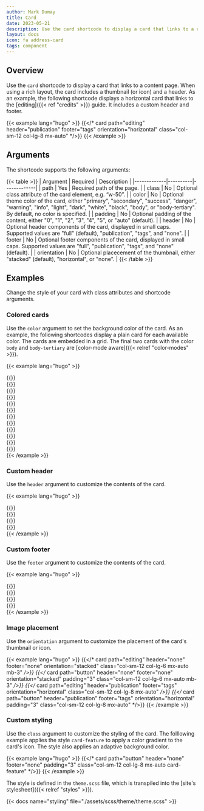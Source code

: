 ```yaml
---
author: Mark Dumay
title: Card
date: 2023-05-21
description: Use the card shortcode to display a card that links to a content page.
layout: docs
icon: fa address-card
tags: component
---
```


## Overview

Use the `card` shortcode to display a card that links to a content page. When using a rich layout, the card includes a thumbnail (or icon) and a header. As an example, the following shortcode displays a horizontal card that links to the [editing]({{< ref "credits" >}}) guide. It includes a custom header and footer.

<!-- markdownlint-disable MD037 -->
{{< example lang="hugo" >}}
{{</* card path="editing" header="publication" footer="tags" orientation="horizontal" class="col-sm-12 col-lg-8 mx-auto" */>}}
{{< /example >}}
<!-- markdownlint-enable MD037 -->

## Arguments

The shortcode supports the following arguments:

{{< table >}}
| Argument    | Required | Description |
|-------------|----------|-------------|
| path        | Yes | Required path of the page. |
| class       | No  | Optional class attribute of the card element, e.g. “w-50”. |
| color       | No  | Optional theme color of the card, either "primary", "secondary", "success", "danger", "warning", "info", "light", "dark", "white", "black", "body", or "body-tertiary". By default, no color is specified. |
| padding     | No  | Optional padding of the content, either "0", "1", "2", "3", "4", "5", or "auto" (default). |
| header      | No  | Optional header components of the card, displayed in small caps. Supported values are "full" (default), "publication", "tags", and "none". |
| footer      | No  | Optional footer components of the card, displayed in small caps. Supported values are "full", "publication", "tags", and "none" (default). |
| orientation | No  | Optional placecement of the thumbnail, either "stacked" (default), "horizontal", or "none". |
{{< /table >}}

## Examples

Change the style of your card with class attributes and shortcode arguments.

### Colored cards

Use the `color` argument to set the background color of the card. As an example, the following shortcodes display a plain card for each available color. The cards are embedded in a grid. The final two cards with the color `body` and `body-tertiary` are [color-mode aware]({{< relref "color-modes" >}}).

<!-- markdownlint-disable MD037 -->
{{< example lang="hugo" >}}
<div class="container-fluid p-4 px-xxl-0">
    <div class="row row-cols-2 row-cols-sm-3 row-cols-lg-4 g-2 g-lg-3">
        <div class="col">{{</* card color="primary" path="button" header="none" orientation="none" */>}}</div>
        <div class="col">{{</* card color="secondary" path="button" header="none" orientation="none" */>}}</div>
        <div class="col">{{</* card color="success" path="button" header="none" orientation="none" */>}}</div>
        <div class="col">{{</* card color="danger" path="button" header="none" orientation="none" */>}}</div>
        <div class="col">{{</* card color="warning" path="button" header="none" orientation="none" */>}}</div>
        <div class="col">{{</* card color="info" path="button" header="none" orientation="none" */>}}</div>
        <div class="col">{{</* card color="light" path="button" header="none" orientation="none" */>}}</div>
        <div class="col">{{</* card color="dark" path="button" header="none" orientation="none" */>}}</div>
        <div class="col">{{</* card color="white" path="button" header="none" orientation="none" */>}}</div>
        <div class="col">{{</* card color="black" path="button" header="none" orientation="none" */>}}</div>
        <div class="col">{{</* card color="body" path="button" header="none" orientation="none" */>}}</div>
        <div class="col">{{</* card color="body-tertiary" path="button" header="none" orientation="none" */>}}</div>
    </div>
</div>
{{< /example >}}
<!-- markdownlint-enable MD037 -->

### Custom header

Use the `header` argument to customize the contents of the card.

<!-- markdownlint-disable MD037 -->
{{< example lang="hugo" >}}
<div class="container-fluid p-4 px-xxl-0">
    <div class="row row-cols-2 row-cols-sm-3 row-cols-lg-4 g-2 g-lg-3">
        <div class="col">{{</* card path="editing" header="full" orientation="none" */>}}</div>
        <div class="col">{{</* card path="editing" header="publication" orientation="none" */>}}</div>
        <div class="col">{{</* card path="editing" header="tags" orientation="none" */>}}</div>
        <div class="col">{{</* card path="editing" header="none" orientation="none" */>}}</div>
    </div>
</div>
{{< /example >}}
<!-- markdownlint-enable MD037 -->

### Custom footer

Use the `footer` argument to customize the contents of the card.

<!-- markdownlint-disable MD037 -->
{{< example lang="hugo" >}}
<div class="container-fluid p-4 px-xxl-0">
    <div class="row row-cols-2 row-cols-sm-3 row-cols-lg-4 g-2 g-lg-3">
        <div class="col">{{</* card path="editing" header="none" footer="full" orientation="none" */>}}</div>
        <div class="col">{{</* card path="editing" header="none" footer="publication" orientation="none" */>}}</div>
        <div class="col">{{</* card path="editing" header="none" footer="tags" orientation="none" */>}}</div>
        <div class="col">{{</* card path="editing" header="none" footer="none" orientation="none" */>}}</div>
    </div>
</div>
{{< /example >}}
<!-- markdownlint-enable MD037 -->

### Image placement

Use the `orientation` argument to customize the placement of the card's thumbnail or icon.

<!-- markdownlint-disable MD037 -->
{{< example lang="hugo" >}}
{{</* card path="editing" header="none" footer="none" orientation="stacked" class="col-sm-12 col-lg-6 mx-auto mb-3" */>}}
{{</* card path="button" header="none" footer="none" orientation="stacked" padding="3" class="col-sm-12 col-lg-6 mx-auto mb-3" */>}}
{{</* card path="editing" header="publication" footer="tags" orientation="horizontal" class="col-sm-12 col-lg-8 mx-auto" */>}}
{{</* card path="button" header="publication" footer="tags" orientation="horizontal" padding="3" class="col-sm-12 col-lg-8 mx-auto" */>}}
{{< /example >}}
<!-- markdownlint-enable MD037 -->

### Custom styling

Use the `class` argument to customize the styling of the card. The folllowing example applies the style `card-feature` to apply a color gradient to the card's icon. The style also applies an adaptive background color.

<!-- markdownlint-disable MD037 -->
{{< example lang="hugo" >}}
{{</* card path="button" header="none" footer="none" padding="3" class="col-sm-12 col-lg-8 mx-auto card-feature" */>}}
{{< /example >}}
<!-- markdownlint-enable MD037 -->

The style is defined in the `theme.scss` file, which is transpiled into the [site's stylesheet]({{< relref "styles" >}}).

{{< docs name="styling" file="./assets/scss/theme/theme.scss" >}}
